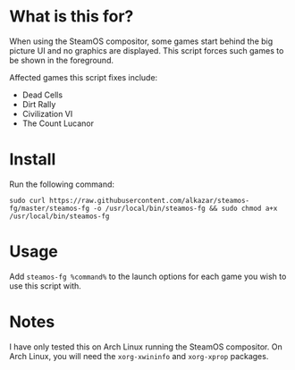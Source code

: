 # What is this for?

When using the SteamOS compositor, some games start behind the big picture UI and no graphics are displayed. This script forces such games to be shown in the foreground.

Affected games this script fixes include:

 - Dead Cells
 - Dirt Rally
 - Civilization VI
 - The Count Lucanor

# Install

Run the following command:

`sudo curl https://raw.githubusercontent.com/alkazar/steamos-fg/master/steamos-fg -o /usr/local/bin/steamos-fg && sudo chmod a+x /usr/local/bin/steamos-fg`

# Usage

Add `steamos-fg %command%` to the launch options for each game you wish to use this script with.

# Notes

I have only tested this on Arch Linux running the SteamOS compositor.
On Arch Linux, you will need the `xorg-xwininfo` and `xorg-xprop` packages.
